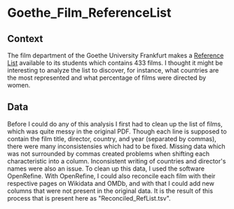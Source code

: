 # Goethe_Film_ReferenceList

## Context
The film department of the Goethe University Frankfurt makes a [Reference List](https://www.uni-frankfurt.de/83387917/ReferenzlisteFilm_Nov2019.pdf)
available to its students which contains 433 films. I thought it might be interesting to analyze the list to discover, for instance, what countries are the most represented
and what percentage of films were directed by women.

## Data
Before I could do any of this analysis I first had to clean up the list of films, which was quite messy in the original PDF. 
Though each line is supposed to contain the film title, director, country, and year (separated by commas), there were many inconsistensies which had to be fixed. 
Missing data which was not surrounded by commas created problems when shifting each characteristic into a column. 
Inconsistent writing of countries and director's names were also an issue. To clean up this data, I used the software OpenRefine. 
With OpenRefine, I could also reconcile each film with their respective pages on Wikidata and OMDb, and with that I could add new columns 
that were not present in the original data. It is the result of this process that is present here as "Reconciled_RefList.tsv".
